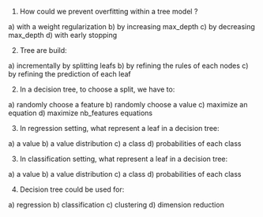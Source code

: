 1. How could we prevent overfitting within a tree model ?

a) with a weight regularization
b) by increasing max_depth
c) by decreasing max_depth
d) with early stopping


2. Tree are build:

a) incrementally by splitting leafs
b) by refining the rules of each nodes
c) by refining the prediction of each leaf


2. In a decision tree, to choose a split, we have to:

a) randomly choose a feature
b) randomly choose a value
c) maximize an equation
d) maximize nb_features equations


3. In regression setting, what represent a leaf in a decision tree:

a) a value
b) a value distribution
c) a class
d) probabilities of each class


3. In classification setting, what represent a leaf in a decision tree:

a) a value
b) a value distribution
c) a class
d) probabilities of each class


4. Decision tree could be used for:

a) regression
b) classification
c) clustering
d) dimension reduction
